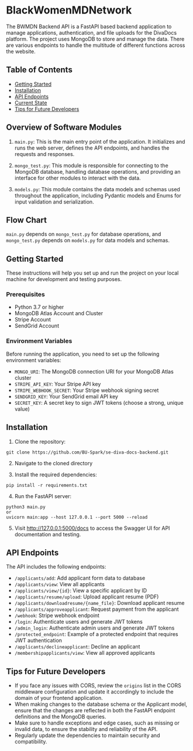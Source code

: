 # BlackWomenMDNetwork

The BWMDN Backend API is a FastAPI based backend application to manage applications, authentication, and file uploads for the DivaDocs platform. The project uses MongoDB to store and manage the data. There are various endpoints to handle the multitude of different functions across the website.


## Table of Contents

- [Getting Started](#getting-started)
- [Installation](#installation)
- [API Endpoints](#api-endpoints)
- [Current State](#current-state)
- [Tips for Future Developers](#tips-for-future-developers)

## Overview of Software Modules

1. `main.py`: This is the main entry point of the application. It initializes and runs the web server, defines the API endpoints, and handles the requests and responses.

2. `mongo_test.py`: This module is responsible for connecting to the MongoDB database, handling database operations, and providing an interface for other modules to interact with the data.

3. `models.py`: This module contains the data models and schemas used throughout the application, including Pydantic models and Enums for input validation and serialization.

## Flow Chart
`main.py` depends on `mongo_test.py` for database operations, and `mongo_test.py` depends on `models.py` for data models and schemas.

## Getting Started

These instructions will help you set up and run the project on your local machine for development and testing purposes.

### Prerequisites

- Python 3.7 or higher
- MongoDB Atlas Account and Cluster
- Stripe Account
- SendGrid Account

### Environment Variables

Before running the application, you need to set up the following environment variables:

- `MONGO_URI`: The MongoDB connection URI for your MongoDB Atlas cluster
- `STRIPE_API_KEY`: Your Stripe API key
- `STRIPE_WEBHOOK_SECRET`: Your Stripe webhook signing secret
- `SENDGRID_KEY`: Your SendGrid email API key
- `SECRET_KEY`: A secret key to sign JWT tokens (choose a strong, unique value)

## Installation

1. Clone the repository:
```
git clone https://github.com/BU-Spark/se-diva-docs-backend.git
```

2. Navigate to the cloned directory


3. Install the required dependencies:
```
pip install -r requirements.txt
```

4. Run the FastAPI server:
```
python3 main.py
or
uvicorn main:app --host 127.0.0.1 --port 5000 --reload
```


5. Visit http://127.0.0.1:5000/docs to access the Swagger UI for API documentation and testing.

## API Endpoints

The API includes the following endpoints:

- `/applicants/add`: Add applicant form data to database
- `/applicants/view`: View all applicants
- `/applicants/view/{id}`: View a specific applicant by ID
- `/applicants/resume/upload`: Upload applicant resume (PDF)
- `/applicants/downloadresume/{name_file}`: Download applicant resume
- `/applicants/approveapplicant`: Request payment from the applicant
- `/webhook`: Stripe webhook endpoint
- `/login`: Authenticate users and generate JWT tokens
- `/admin_login`: Authenticate admin users and generate JWT tokens
- `/protected_endpoint`: Example of a protected endpoint that requires JWT authentication
- `/applicants/declineapplicant`: Decline an applicant
- `/membershipapplicants/view`: View all approved applicants

## Tips for Future Developers

- If you face any issues with CORS, review the `origins` list in the CORS middleware configuration and update it accordingly to include the domain of your frontend application.
- When making changes to the database schema or the Applicant model, ensure that the changes are reflected in both the FastAPI endpoint definitions and the MongoDB queries.
- Make sure to handle exceptions and edge cases, such as missing or invalid data, to ensure the stability and reliability of the API.
- Regularly update the dependencies to maintain security and compatibility.



